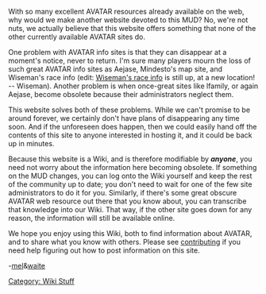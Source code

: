 With so many excellent AVATAR resources already available on the web,
why would we make another website devoted to this MUD? No, we're not
nuts, we actually believe that this website offers something that none
of the other currently available AVATAR sites do.

One problem with AVATAR info sites is that they can disappear at a
moment's notice, never to return. I'm sure many players mourn the loss
of such great AVATAR info sites as Aejase, Mindesto's map site, and
Wiseman's race info (edit: [Wiseman's race
info](http://www.users.on.net/~wyvaud/avatar_races/races.html) is still
up, at a new location! -- Wiseman). Another problem is when once-great
sites like lfamily, or again Aejase, become obsolete because their
administrators neglect them.

This website solves both of these problems. While we can't promise to be
around forever, we certainly don't have plans of disappearing any time
soon. And if the unforeseen does happen, then we could easily hand off
the contents of this site to anyone interested in hosting it, and it
could be back up in minutes.

Because this website is a Wiki, and is therefore modifiable by
***anyone***, you need not worry about the information here becoming
obsolete. If something on the MUD changes, you can log onto the Wiki
yourself and keep the rest of the community up to date; you don't need
to wait for one of the few site administrators to do it for you.
Similarly, if there's some great obscure AVATAR web resource out there
that you know about, you can transcribe that knowledge into our Wiki.
That way, if the other site goes down for any reason, the information
will still be available online.

We hope you enjoy using this Wiki, both to find information about
AVATAR, and to share what you know with others. Please see
[contributing](contributing "wikilink") if you need help figuring out
how to post information on this site.

\-[mel](User:Mel.md "wikilink")&[waite](User:Waite.md "wikilink")

[Category: Wiki Stuff](Category:_Wiki_Stuff "wikilink")
